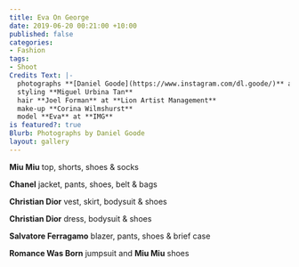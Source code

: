 ```yaml
---
title: Eva On George
date: 2019-06-20 00:21:00 +10:00
published: false
categories:
- Fashion
tags:
- Shoot
Credits Text: |-
  photographs **[Daniel Goode](https://www.instagram.com/dl.goode/)** at **[The Artist Group](https://www.instagram.com/theartistgroup/)**
  styling **Miguel Urbina Tan**
  hair **Joel Forman** at **Lion Artist Management**
  make-up **Corina Wilmshurst**
  model **Eva** at **IMG**
is featured?: true
Blurb: Photographs by Daniel Goode
layout: gallery
---
```


**Miu Miu** top, shorts, shoes & socks

**Chanel** jacket, pants, shoes, belt & bags

**Christian Dior** vest, skirt, bodysuit & shoes

**Christian Dior** dress, bodysuit & shoes

**Salvatore Ferragamo** blazer, pants, shoes & brief case

**Romance Was Born** jumpsuit and **Miu Miu** shoes